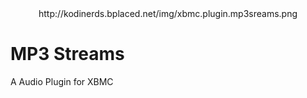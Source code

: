 <div style="text-align:center">http://kodinerds.bplaced.net/img/xbmc.plugin.mp3sreams.png</div>

# MP3 Streams 
A Audio Plugin for XBMC

